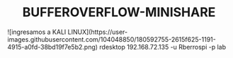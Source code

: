 <h1 align="center"> BUFFEROVERFLOW-MINISHARE </h1>
![ingresamos a KALI LINUX](https://user-images.githubusercontent.com/104048850/180592755-2615f625-1191-4915-a0fd-38bd19f7e5b2.png)
rdesktop 192.168.72.135  -u Rberrospi -p lab
